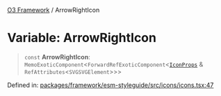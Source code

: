 [O3 Framework](../API.md) / ArrowRightIcon

# Variable: ArrowRightIcon

> `const` **ArrowRightIcon**: `MemoExoticComponent`\<`ForwardRefExoticComponent`\<[`IconProps`](../type-aliases/IconProps.md) & `RefAttributes`\<`SVGSVGElement`\>\>\>

Defined in: [packages/framework/esm-styleguide/src/icons/icons.tsx:47](https://github.com/UjjawalPrabhat/openmrs-esm-core/blob/main/packages/framework/esm-styleguide/src/icons/icons.tsx#L47)
